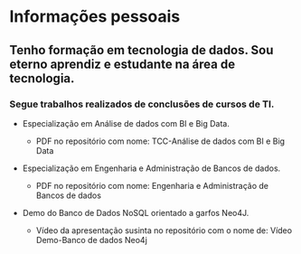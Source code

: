 # Informações pessoais

## Tenho formação em tecnologia de dados. Sou eterno aprendiz e estudante na área de tecnologia.

### Segue trabalhos realizados de conclusões de cursos de TI.  

 * Especialização em Análise de dados com BI e Big Data.
   
    * PDF no repositório com nome: TCC-Análise de dados com BI e Big Data
   
 * Especialização em Engenharia e Administração de Bancos de dados.
   
    * PDF no repositório com nome: Engenharia e Administração de Bancos de dados
 
 * Demo do Banco de Dados NoSQL orientado a garfos Neo4J.
  
    * Vídeo da apresentação susinta no repositório com o nome de: Vídeo Demo-Banco de dados Neo4j

